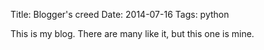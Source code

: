 Title: Blogger's creed
Date: 2014-07-16
Tags: python

This is my blog. There are many like it, but this one is mine.
